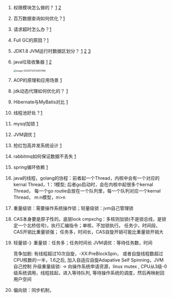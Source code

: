 1. 权限模块怎么做的？  [1](https://blog.csdn.net/ls_lf/article/details/90673475)   [2](https://www.cnblogs.com/jpfss/p/12054573.html)
2. 百万数据查询如何优化？[1](https://www.cnblogs.com/jory/p/4543207.html)
3. 请求超时怎么办？[1](https://www.cnblogs.com/lemoncool/p/10243871.html)
4. Full GC的原因？[1](https://www.jianshu.com/p/1a974cfe945e)
5. JDK1.8 JVM运行时数据区划分？ [1](https://blog.csdn.net/yueloveme/article/details/90673821)  [2](https://blog.csdn.net/csdnlijingran/article/details/88725785)  [3](https://www.cnblogs.com/cag2050/p/12326829.html)

6. java垃圾收集器 [1](https://www.cnblogs.com/cxxjohnson/p/8625713.html)   [2](https://www.jianshu.com/p/24a884fa3977)

   <img src="https://tva1.sinaimg.cn/large/007S8ZIlgy1ghnakps6r2j30ly0b20uh.jpg" alt="image-20200724132831166" style="zoom:50%;" />

7. AOP的原理和应用场景  [1](https://www.cnblogs.com/smallJunJun/p/10687133.html)

8. jdk动态代理如何优化的？ [1](https://blog.csdn.net/wode050205/article/details/102705850)

9. Hibernate与MyBatis对比 [1](https://www.cnblogs.com/lixuwu/p/10941649.html)

10. 线程池好处？[1](https://blog.csdn.net/xiamiflying/article/details/82708940)

11. mysql加锁 [1](https://www.cnblogs.com/sessionbest/articles/8689071.html)

12. JVM调优 [1](https://blog.csdn.net/Javazhoumou/article/details/99298624)

13. 抢红包高并发系统设计 [1](https://www.jianshu.com/p/87c98fd7ceef)

14. rabbitmq如何保证数据不丢失 [1](https://www.cnblogs.com/jack1995/p/10908809.html)

15. spring循环依赖 [1](https://www.cnblogs.com/MonsterJ/p/13341084.html)

16. java的线程，golang的协程：前者起一个Thread，内核中会有一个对应的kernal Thread，1：1模型; 后者go启动时，会在内核中起很多个kernal Thread， 每一个go routie会放在一个队列里，每一个队列对应一个kernal Thread， m:n模型，m>n

17. 重量级锁：需要操作系统操作锁；轻量级锁：jvm自己管理锁

18. CAS本身要是原子性的，底层lock cmpxchg：多核则加锁(不是锁总线，是锁定一个北桥信号)，执行汇编指令；单核，不加锁执行。 任务少，时间段，CAS开销比重量锁强； 任务多，时间长，CAS自旋开销可能比重量锁开销大

19. 轻量锁-》重量锁：任务多；任务时间长   JVM调优：等待任务数，时间

    竞争加剧: 有线程超过10次自旋，-XX:PreBlockSpin， 或者自旋线程数超过CPU核数的一半，1.6之后, 加入自适应自旋Adapative Self Spinning，JVM自己控制
    升级重量级锁: -> 向操作系统申请资源，linux mutex , CPU从3级-0级系统调用，线程挂起，进入等待队列,
    等待操作系统的调度，然后再映射回用户空间

20. 偏向锁：同步机制，

